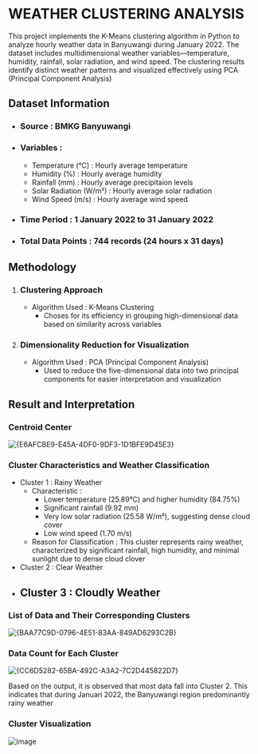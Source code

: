 # WEATHER CLUSTERING ANALYSIS

This project implements the K-Means clustering algorithm in Python to analyze hourly weather data in Banyuwangi during January 2022. The dataset includes multidimensional weather variables—temperature, humidity, rainfall, solar radiation, and wind speed. The clustering results identify distinct weather patterns and visualized effectively using PCA (Principal Component Analysis)


## Dataset Information
- ### Source : BMKG Banyuwangi
- ### Variables :
  - Temperature (°C) : Hourly average temperature
  - Humidity (%) : Hourly average humidity
  - Rainfall (mm) : Hourly average precipitaion levels
  - Solar Radiation (W/m²) : Hourly average solar radiation
  - Wind Speed (m/s) : Hourly average wind speed
- ### Time Period : 1 January 2022 to 31 January 2022
- ### Total Data Points : 744 records (24 hours x 31 days)


## Methodology
1. ### Clustering Approach
   - Algorithm Used : K-Means Clustering
     - Choses for its efficiency in grouping high-dimensional data based on similarity across variables
3. ### Dimensionality Reduction for Visualization
   - Algorithm Used : PCA (Principal Component Analysis)
     - Used to reduce the five-dimensional data into two principal components for easier interpretation and visualization


## Result and Interpretation
### Centroid Center
![{E6AFCBE9-E45A-4DF0-9DF3-1D1BFE9D45E3}](https://github.com/user-attachments/assets/6ea70705-b666-4049-828c-9fb5da4cbe68)

### Cluster Characteristics and Weather Classification
- Cluster 1 : Rainy Weather
  - Characteristic :
    - Lower temperature (25.89°C) and higher humidity (84.75%)
    - Significant rainfall (9.92 mm)
    - Very low solar radiation (25.58 W/m²), suggesting dense cloud cover
    - Low wind speed (1.70 m/s)
  - Reason for Classification :
    This cluster represents rainy weather, characterized by significant rainfall, high humidity, and minimal sunlight due to dense cloud clover
- Cluster 2 : Clear Weather
- Cluster 3 : Cloudly Weather
  - 

### List of Data and Their Corresponding Clusters
![{BAA77C9D-0796-4E51-83AA-849AD6293C2B}](https://github.com/user-attachments/assets/c44777e1-d37f-4fd0-b1b8-81f130e273c4)

### Data Count for Each Cluster
![{CC6D5282-65BA-492C-A3A2-7C2D445822D7}](https://github.com/user-attachments/assets/d483b3f0-fcf3-4597-9039-7eeb089442f1)

Based on the output, it is observed that most data fall into Cluster 2. This indicates that during Januari 2022, the Banyuwangi region predominantly rainy weather

### Cluster Visualization
![image](https://github.com/user-attachments/assets/36894c20-dd1e-46ea-bf38-32c82f6871ef)
